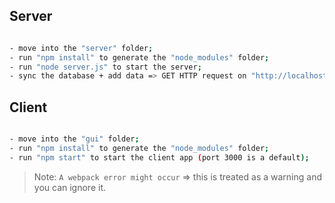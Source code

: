 ## Server

```sh

- move into the "server" folder;
- run "npm install" to generate the "node_modules" folder;
- run "node server.js" to start the server;
- sync the database + add data => GET HTTP request on "http://localhost:8000/sync";

```


## Client

```sh

- move into the "gui" folder;
- run "npm install" to generate the "node_modules" folder;
- run "npm start" to start the client app (port 3000 is a default);

```

> Note: `A webpack error might occur` => this is treated as a warning and you can ignore it.
